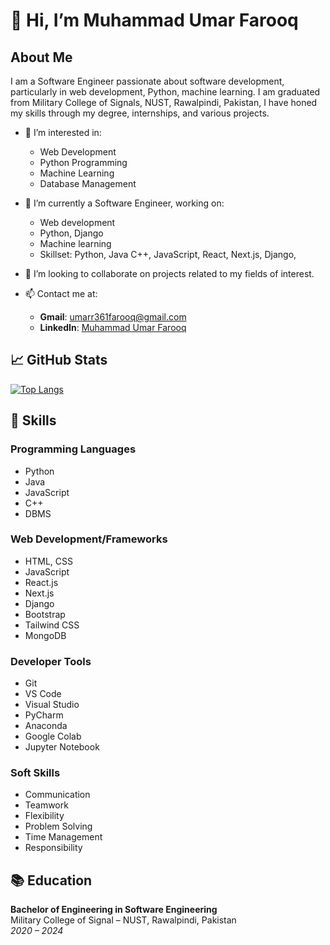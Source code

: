 # 👋 Hi, I’m Muhammad Umar Farooq

## About Me

I am a Software Engineer passionate about software development, particularly in web development, Python, machine learning. I am graduated from Military College of Signals, NUST, Rawalpindi, Pakistan, I have honed my skills through my degree, internships, and various projects.

- 👀 I’m interested in:
  - Web Development
  - Python Programming
  - Machine Learning
  - Database Management

- 🌱 I’m currently a Software Engineer, working on:
  - Web development
  - Python, Django
  - Machine learning
  - Skillset: Python, Java C++, JavaScript, React, Next.js, Django, 

- 💞️ I’m looking to collaborate on projects related to my fields of interest.

- 📫 Contact me at:
  - **Gmail**: umarr361farooq@gmail.com
  - **LinkedIn**: [Muhammad Umar Farooq](https://www.linkedin.com/in/m-umar-farooq-24h)

## 📈 GitHub Stats

[![Top Langs](https://github-readme-stats.vercel.app/api/top-langs/?username=UmarFarooq361&layout=compact&theme=radical)](https://github.com/anuraghazra/github-readme-stats)

## 🔧 Skills

### Programming Languages
- Python
- Java
- JavaScript
- C++
- DBMS

### Web Development/Frameworks
- HTML, CSS
- JavaScript
- React.js
- Next.js
- Django
- Bootstrap
- Tailwind CSS
- MongoDB

### Developer Tools
- Git
- VS Code
- Visual Studio
- PyCharm
- Anaconda
- Google Colab
- Jupyter Notebook

### Soft Skills
- Communication
- Teamwork
- Flexibility
- Problem Solving
- Time Management
- Responsibility
## 📚 Education

**Bachelor of Engineering in Software Engineering**  
Military College of Signal – NUST, Rawalpindi, Pakistan  
*2020 – 2024*


